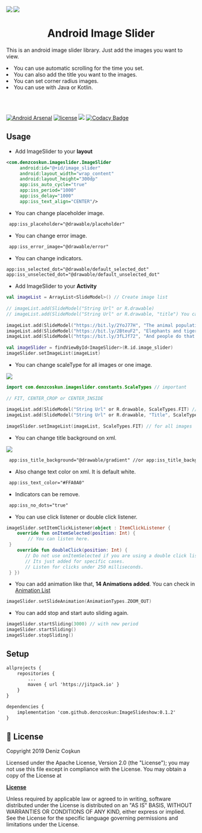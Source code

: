 <!--lint disable-->
<a href="https://github.com/denzcoskun/ImageSlideshow">  
<img src="https://user-images.githubusercontent.com/15522554/54867096-7169d700-4d8d-11e9-8f9a-bee162a01427.png">  
</a>  
<a href="https://github.com/denzcoskun/ImageSlideshow">  
<img align="left" src="https://user-images.githubusercontent.com/15522554/229944463-5957a2b5-81e2-4cf7-9efa-ab23313e9a39.gif"/>  
</a>  
<h1 align="center">Android Image Slider</h1>  
<p>This is an android image slider library. Just add the images you want to view. </p>  
<li>You can use automatic scrolling for the time you set.  </li>  
<li>You can also add the title you want to the images.</li>  
<li>You can set corner radius images.</li>  
<li>You can use with Java or Kotlin.</p>  
</br></br>

[![Android Arsenal](https://img.shields.io/badge/Android%20Arsenal-ImageSlideshow-brightgreen.svg?style=flat)](https://android-arsenal.com/details/1/7587)
[![license](https://img.shields.io/github/license/denzcoskun/imageslideshow.svg?style=popout)](https://opensource.org/licenses/Apache-2.0)
[![](https://jitpack.io/v/denzcoskun/ImageSlideshow.svg)](https://jitpack.io/#denzcoskun/ImageSlideshow)
[![Codacy Badge](https://app.codacy.com/project/badge/Grade/db19e5bd13bb4396a4adcbc1954325cc)](https://www.codacy.com/manual/denzcoskun/ImageSlideshow?utm_source=github.com&amp;utm_medium=referral&amp;utm_content=denzcoskun/ImageSlideshow&amp;utm_campaign=Badge_Grade)

## Usage
- Add ImageSlider to your **layout**
```xml  
<com.denzcoskun.imageslider.ImageSlider    
     android:id="@+id/image_slider"    
     android:layout_width="wrap_content"    
     android:layout_height="300dp"    
     app:iss_auto_cycle="true"    
     app:iss_period="1000"    
     app:iss_delay="1000"    
     app:iss_text_align="CENTER"/>  
```  
-   You can change placeholder image.
```xml  
 app:iss_placeholder="@drawable/placeholder"  
```  
-   You can change error image.
```xml  
 app:iss_error_image="@drawable/error"  
```  
-   You can change indicators.
```xml  
app:iss_selected_dot="@drawable/default_selected_dot"  
app:iss_unselected_dot="@drawable/default_unselected_dot"  
```  
-   Add ImageSlider to your **Activity**
```kt  
val imageList = ArrayList<SlideModel>() // Create image list  
  
// imageList.add(SlideModel("String Url" or R.drawable)  
// imageList.add(SlideModel("String Url" or R.drawable, "title") You can add title  
  
imageList.add(SlideModel("https://bit.ly/2YoJ77H", "The animal population decreased by 58 percent in 42 years."))  
imageList.add(SlideModel("https://bit.ly/2BteuF2", "Elephants and tigers may become extinct."))  
imageList.add(SlideModel("https://bit.ly/3fLJf72", "And people do that."))  
  
val imageSlider = findViewById<ImageSlider>(R.id.image_slider)  
imageSlider.setImageList(imageList)  
```  
-   You can change scaleType for all images or one image.
<img src="https://user-images.githubusercontent.com/15522554/85434498-d0209080-b58e-11ea-83cc-ce79076391c1.jpg">  

```kt  
import com.denzcoskun.imageslider.constants.ScaleTypes // important  
  
// FIT, CENTER_CROP or CENTER_INSIDE  
  
imageList.add(SlideModel("String Url" or R.drawable, ScaleTypes.FIT) // for one image  
imageList.add(SlideModel("String Url" or R.drawable, "Title", ScaleTypes.FIT) // you can with title  
  
imageSlider.setImageList(imageList, ScaleTypes.FIT) // for all images  
```  
-   You can change title background on xml.
<img src="https://user-images.githubusercontent.com/15522554/85441920-4b3a7480-b598-11ea-9154-338a8577552b.jpg">  

```xml  
 app:iss_title_background="@drawable/gradient" //or app:iss_title_background="@android:color/holo_red_light"  
```  
-   Also change text color on xml. It is default white.
```xml  
 app:iss_text_color="#FFA0A0"   
```  
-   Indicators can be remove.
```xml  
 app:iss_no_dots="true"   
```  
-   You can use click listener or double click listener.
```kt  
imageSlider.setItemClickListener(object : ItemClickListener {    
    override fun onItemSelected(position: Int) {    
        // You can listen here.  
 }      
    override fun doubleClick(position: Int) {    
       // Do not use onItemSelected if you are using a double click listener at the same time.    
       // Its just added for specific cases.   
       // Listen for clicks under 250 milliseconds.  
 } })  
```  
-   You can add animation like that, <b>14 Animations added</b>. You can check in <a href="https://github.com/denzcoskun/ImageSlideshow/blob/master/imageslider/src/main/java/com/denzcoskun/imageslider/constants/AnimationTypes.kt"> Animation List </a>
```kt  
imageSlider.setSlideAnimation(AnimationTypes.ZOOM_OUT)  
```  
-   You can add stop and start auto sliding again.
```kt  
imageSlider.startSliding(3000) // with new period  
imageSlider.startSliding()  
imageSlider.stopSliding()  
```  

## Setup

```xml  
allprojects {
	repositories {
		...
		maven { url 'https://jitpack.io' }
	}
}

dependencies {
	implementation 'com.github.denzcoskun:ImageSlideshow:0.1.2'
}
```  

## 📄 License

Copyright 2019 Deniz Coşkun

Licensed under the Apache License, Version 2.0 (the "License"); you may not use this file except in compliance with the License. You may obtain a copy of the License at

<a href="http://www.apache.org/licenses/LICENSE-2.0"><b>License</b></a>

Unless required by applicable law or agreed to in writing, software distributed under the License is distributed on an "AS IS" BASIS, WITHOUT WARRANTIES OR CONDITIONS OF ANY KIND, either express or implied.  
See the License for the specific language governing permissions and limitations under the License.
<!--lint enable-->
